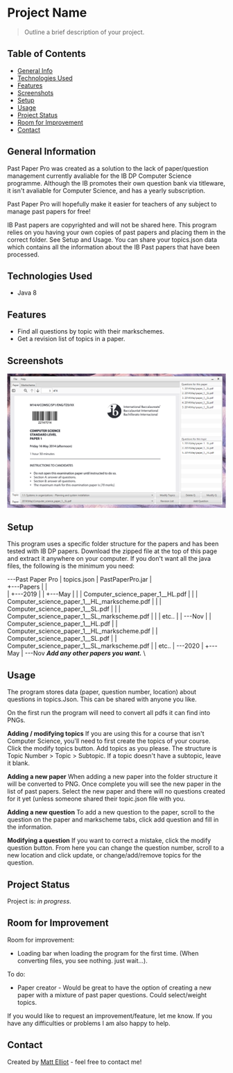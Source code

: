 # Project Name
> Outline a brief description of your project.

## Table of Contents
* [General Info](#general-information)
* [Technologies Used](#technologies-used)
* [Features](#features)
* [Screenshots](#screenshots)
* [Setup](#setup)
* [Usage](#usage)
* [Project Status](#project-status)
* [Room for Improvement](#room-for-improvement)
* [Contact](#contact)


## General Information
Past Paper Pro was created as a solution to the lack of paper/question management currently avaliable for the IB DP Computer Science programme. Although the IB promotes their own question bank via titleware, it isn't avaliable for Computer Science, and has a yearly subscription.

Past Paper Pro will hopefully make it easier for teachers of any subject to manage past papers for free!

IB Past papers are copyrighted and will not be shared here. This program relies on you having your own copies of past papers and placing them in the correct folder. See Setup and Usage. You can share your topics.json data which contains all the information about the IB Past papers that have been processed.

## Technologies Used
- Java 8


## Features
- Find all questions by topic with their markschemes.
- Get a revision list of topics in a paper.


## Screenshots
![Example screenshot](./images/ppp.png)


## Setup
This program uses a specific folder structure for the papers and has been tested with IB DP papers. 
Download the zipped file at the top of this page and extract it anywhere on your computer. If you don't want all the java files, the following is the minimum you need:

 
\---Past Paper Pro
    |   topics.json
    |   PastPaperPro.jar
    |   
    +---Papers
    |   |           
    |   +---2019
    |   |   +---May
    |   |   |       Computer_science_paper_1__HL.pdf
    |   |   |       Computer_science_paper_1__HL_markscheme.pdf
    |   |   |       Computer_science_paper_1__SL.pdf
    |   |   |       Computer_science_paper_1__SL_markscheme.pdf
    |   |   |       etc..
    |   |   \---Nov
    |   |           Computer_science_paper_1__HL.pdf
    |   |           Computer_science_paper_1__HL_markscheme.pdf
    |   |           Computer_science_paper_1__SL.pdf
    |   |           Computer_science_paper_1__SL_markscheme.pdf
    |   |           etc..
    |   \---2020
    |       +---May
    |       \---Nov      ***Add any other papers you want.***
    \


## Usage
The program stores data (paper, question number, location) about questions in topics.Json. This can be shared with anyone you like.

On the first run the program will need to convert all pdfs it can find into PNGs. 

**Adding / modifying topics**
If you are using this for a course that isn't Computer Science, you'll need to first create the topics of your course.
Click the modify topics button. Add topics as you please. The structure is Topic Number > Topic > Subtopic. If a topic doesn't have a subtopic, leave it blank. 

**Adding a new paper**
When adding a new paper into the folder structure it will be converted to PNG.
Once complete you will see the new paper in the list of past papers. Select the new paper and there will no questions created for it yet (unless someone shared their topic.json file with you.

**Adding a new question**
To add a new question to the paper, scroll to the question on the paper and markscheme tabs, click add question and fill in the information.

**Modifying a question**
If you want to correct a mistake, click the modify question button. From here you can change the question number, scroll to a new location and click update, or change/add/remove topics for the question.

## Project Status
Project is: _in progress_.

## Room for Improvement

Room for improvement:
- Loading bar when loading the program for the first time. (When converting files, you see nothing. just wait...).

To do:
- Paper creator - Would be great to have the option of creating a new paper with a mixture of past paper questions. Could select/weight topics.

If you would like to request an improvement/feature, let me know. If you have any difficulties or problems I am also happy to help.

## Contact
Created by [Matt Elliot](bluishmatt@gmail.com) - feel free to contact me!
